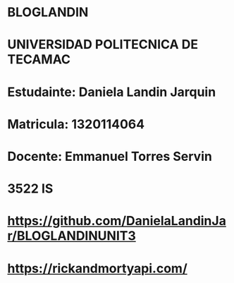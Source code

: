 # BLOGLANDIN

# UNIVERSIDAD POLITECNICA DE TECAMAC
# Estudainte: Daniela Landin Jarquin
# Matricula: 1320114064
# Docente: Emmanuel Torres Servin 
# 3522 IS 

# https://github.com/DanielaLandinJar/BLOGLANDINUNIT3
# https://rickandmortyapi.com/
#
#
